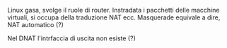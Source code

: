Linux gasa, svolge il ruole di router. Instradata i pacchetti delle macchine virtuali, si occupa della traduzione NAT ecc.
Masquerade equivale a dire, NAT automatico (?)


Nel DNAT l'intrfaccia di uscita non esiste (?)

